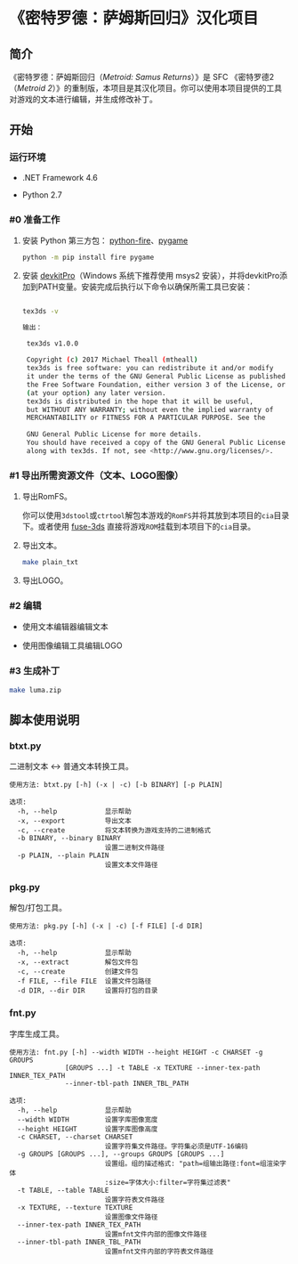 # 《密特罗德：萨姆斯回归》汉化项目

## 简介

《密特罗德：萨姆斯回归（*Metroid: Samus Returns*）》是 SFC  《密特罗德2（*Metroid 2*）》的重制版，本项目是其汉化项目。你可以使用本项目提供的工具对游戏的文本进行编辑，并生成修改补丁。

## 开始

### 运行环境

* .NET Framework 4.6

* Python 2.7

### #0 准备工作

1. 安装 Python 第三方包： [python-fire](https://github.com/google/python-fire)、[pygame](https://github.com/pygame/pygame)

   ```bash
   python -m pip install fire pygame
   ```

2. 安装 [devkitPro](https://devkitpro.org/wiki/Getting_Started)（Windows 系统下推荐使用 msys2 安装），并将devkitPro添加到PATH变量。安装完成后执行以下命令以确保所需工具已安装：

   ```bash
   
   tex3ds -v
   
   输出：
   
    tex3ds v1.0.0
    
    Copyright (c) 2017 Michael Theall (mtheall)
    tex3ds is free software: you can redistribute it and/or modify
    it under the terms of the GNU General Public License as published by
    the Free Software Foundation, either version 3 of the License, or
    (at your option) any later version.
    tex3ds is distributed in the hope that it will be useful,
    but WITHOUT ANY WARRANTY; without even the implied warranty of
    MERCHANTABILITY or FITNESS FOR A PARTICULAR PURPOSE. See the
    
    GNU General Public License for more details.
    You should have received a copy of the GNU General Public License
    along with tex3ds. If not, see <http://www.gnu.org/licenses/>.
   ```

### #1 导出所需资源文件（文本、LOGO图像）

1. 导出RomFS。

   你可以使用`3dstool`或`ctrtool`解包本游戏的`RomFS`并将其放到本项目的`cia`目录下。或者使用 [fuse-3ds](https://github.com/ihaveamac/fuse-3ds) 直接将游戏`ROM`挂载到本项目下的`cia`目录。

2. 导出文本。

   ```bash
   make plain_txt
   ```

3. 导出LOGO。

### #2 编辑

* 使用文本编辑器编辑文本

* 使用图像编辑工具编辑LOGO

### #3 生成补丁

```bash
make luma.zip
```

## 脚本使用说明

### btxt.py

二进制文本 <-> 普通文本转换工具。

```
使用方法: btxt.py [-h] (-x | -c) [-b BINARY] [-p PLAIN]

选项:
  -h, --help            显示帮助
  -x, --export          导出文本
  -c, --create          将文本转换为游戏支持的二进制格式
  -b BINARY, --binary BINARY
                        设置二进制文件路径
  -p PLAIN, --plain PLAIN
                        设置文本文件路径
```

### pkg.py

解包/打包工具。

```
使用方法: pkg.py [-h] (-x | -c) [-f FILE] [-d DIR]

选项:
  -h, --help            显示帮助
  -x, --extract         解包文件包
  -c, --create          创建文件包
  -f FILE, --file FILE  设置文件包路径
  -d DIR, --dir DIR     设置将打包的目录
```

### fnt.py

字库生成工具。

```
使用方法: fnt.py [-h] --width WIDTH --height HEIGHT -c CHARSET -g GROUPS
              [GROUPS ...] -t TABLE -x TEXTURE --inner-tex-path INNER_TEX_PATH
              --inner-tbl-path INNER_TBL_PATH

选项:
  -h, --help            显示帮助
  --width WIDTH         设置字库图像宽度
  --height HEIGHT       设置字库图像高度
  -c CHARSET, --charset CHARSET
                        设置字符集文件路径。字符集必须是UTF-16编码
  -g GROUPS [GROUPS ...], --groups GROUPS [GROUPS ...]
                        设置组。组的描述格式: "path=组输出路径:font=组渲染字体
                        :size=字体大小:filter=字符集过滤表"
  -t TABLE, --table TABLE
                        设置字符表文件路径
  -x TEXTURE, --texture TEXTURE
                        设置图像文件路径
  --inner-tex-path INNER_TEX_PATH
                        设置mfnt文件内部的图像文件路径
  --inner-tbl-path INNER_TBL_PATH
                        设置mfnt文件内部的字符表文件路径
```

